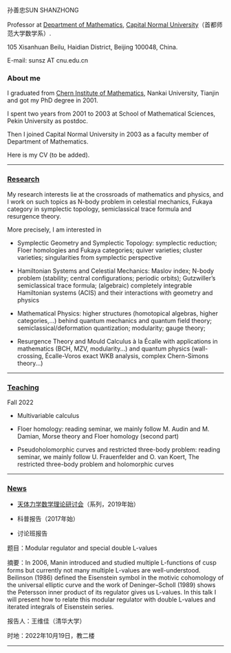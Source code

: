 孙善忠SUN SHANZHONG

Professor at [Department of Mathematics](https://math.cnu.edu.cn/), [Capital Normal University](https://cnu.edu.cn/)（首都师范大学数学系）.

105 Xisanhuan Beilu, Haidian District, Beijing 100048, China.

E-mail: sunsz AT cnu.edu.cn

### About me

I graduated from [Chern Institute of Mathematics](http://www.cim.nankai.edu.cn), Nankai University, Tianjin and got my PhD degree in 2001.

I spent two years from 2001 to 2003 at School of Mathematical Sciences, Pekin University as postdoc.

Then I joined Capital Normal University in 2003 as a faculty member of Department of Mathematics.

Here is my CV (to be added).

---------


### [Research](https://shanzhong-sun.github.io/ShanzhongSUN/research)


My research interests lie at the crossroads of mathematics and physics, and I work on such topics as N-body problem in celestial mechanics, Fukaya category in symplectic topology, semiclassical trace formula and resurgence theory. 

More precisely, I am interested in 

* Symplectic Geometry and Symplectic Topology: symplectic reduction; Floer homologies and Fukaya categories; quiver varieties; cluster varieties; singularities from symplectic perspective

* Hamiltonian Systems and Celestial Mechanics: Maslov index; N-body problem (stability; central configurations; periodic orbits); Gutzwiller’s semiclassical trace formula; (algebraic) completely integrable Hamiltonian systems (ACIS) and their interactions with geometry and physics
 
* Mathematical Physics: higher structures (homotopical algebras, higher categories,...) behind quantum mechanics and quantum field theory; semiclassical/deformation quantization; modularity; gauge theory;  

* Resurgence Theory and Mould Calculus à la Écalle with applications in mathematics (BCH, MZV, modularity...) and quantum physics (wall-crossing, Écalle-Voros exact WKB analysis, complex Chern-Simons theory...)

---------

### [Teaching](https://shanzhong-sun.github.io/ShanzhongSUN/teaching)

Fall 2022

* Multivariable calculus

* Floer homology: reading seminar, we mainly follow M. Audin and M. Damian, Morse theory and Floer homology (second part)

* Pseudoholomorphic curves and restricted three-body problem: reading seminar, we mainly follow U. Frauenfelder and O. van Koert, The restricted three-body problem and holomorphic curves

---------
### [News](https://shanzhong-sun.github.io/ShanzhongSUN/event)

* [天体力学数学理论研讨会](https://mathcelemech.github.io/conference/)（系列，2019年始）

* 科普报告（2017年始）

* 讨论班报告

题目：Modular regulator and special double L-values

摘要：In 2006, Manin introduced and studied multiple L-functions of cusp forms but currently not many multiple L-values are well-understood.  Beilinson (1986) defined the Eisenstein symbol in the motivic cohomology of the universal elliptic curve and the work of Deninger–Scholl (1989) shows the Petersson inner product of its regulator gives us L-values. In this talk I will present how to relate this modular regulator with double L-values and iterated integrals of Eisenstein series.

报告人：王维佳（清华大学）

时地：2022年10月19日，教二楼

---------

